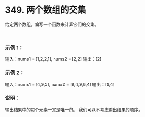 # 349. 两个数组的交集

给定两个数组，编写一个函数来计算它们的交集。

 
### 示例 1：

输入：nums1 = [1,2,2,1], nums2 = [2,2]
输出：[2]

### 示例 2：

输入：nums1 = [4,9,5], nums2 = [9,4,9,8,4]
输出：[9,4]
 

### 说明：

输出结果中的每个元素一定是唯一的。
我们可以不考虑输出结果的顺序。

